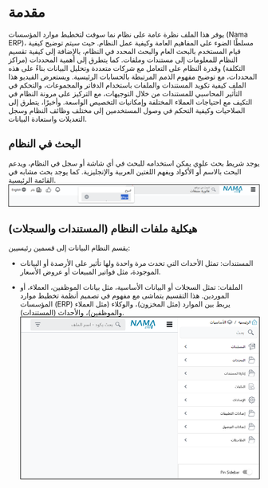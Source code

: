 <rtl>

# مقدمة 
يوفر هذا الملف نظرة عامة على نظام نما سوفت لتخطيط موارد المؤسسات (Nama ERP)، مسلطًا الضوء على المفاهيم العامة وكيفية عمل النظام. حيث سيتم توضيح كيفية قيام المستخدم بالبحث العام والبحث المحدد في النظام، بالإضافة إلى كيفية تقسيم النظام للمعلومات إلى مستندات وملفات.
كما يتطرق إلى أهمية المحددات (مراكز التكلفة) وقدرة النظام على التعامل مع شركات متعددة وتحليل البيانات بناءً على هذه المحددات، مع توضيح مفهوم الذمم المرتبطة بالحسابات الرئيسية. ويستعرض الفيديو هذا الملف كيفية تكويد المستندات والملفات باستخدام الدفاتر والمجموعات، والتحكم في التأثير المحاسبي للمستندات من خلال التوجيهات، مع التركيز على مرونة النظام في التكيف مع احتياجات العملاء المختلفة وإمكانيات التخصيص الواسعة.
وأخيرًا، يتطرق إلى الصلاحيات وكيفية التحكم في وصول المستخدمين إلى مختلف وظائف النظام وسجل التعديلات واستعادة البيانات.

## البحث في النظام
يوجد شريط بحث علوي يمكن استخدامه للبحث في أي شاشة أو سجل في النظام، ويدعم البحث بالاسم أو الأكواد ويفهم اللغتين العربية والإنجليزية. كما يوجد بحث مشابه في القائمة الرئيسية.
![Search In Nama ERP](images/intro-search.png)

## هيكلية ملفات النظام (المستندات والسجلات)
يقسم النظام البيانات إلى قسمين رئيسيين:

- المستندات: تمثل الأحداث التي تحدث مرة واحدة ولها تأثير على الأرصدة أو البيانات الموجودة، مثل فواتير المبيعات أو عروض الأسعار.

- الملفات: تمثل السجلات أو البيانات الأساسية، مثل بيانات الموظفين، العملاء، أو الموردين. هذا التقسيم يتماشى مع مفهوم في تصميم أنظمة تخطيط موارد المؤسسات (ERP) يربط بين الموارد (مثل المخزون)، والوكلاء (مثل العملاء والموظفين)، والأحداث (المستندات).
![](images/intro-menu.png)

</rtl>